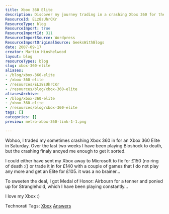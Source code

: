 ```yaml
---
title: Xbox 360 Elite
description: Discover my journey trading in a crashing Xbox 360 for the Elite model. Dive into my gaming experiences with Bioshock and more! Join the fun!
ResourceId: ELz8sUhrCKr
ResourceType: blog
ResourceImport: true
ResourceImportId: 311
ResourceImportSource: Wordpress
ResourceImportOriginalSource: GeeksWithBlogs
date: 2007-09-17
creator: Martin Hinshelwood
layout: blog
resourceTypes: blog
slug: xbox-360-elite
aliases:
- /blog/xbox-360-elite
- /xbox-360-elite
- /resources/ELz8sUhrCKr
- /resources/blog/xbox-360-elite
aliasesArchive:
- /blog/xbox-360-elite
- /xbox-360-elite
- /resources/blog/xbox-360-elite
tags: []
categories: []
preview: metro-xbox-360-link-1-1.png

---
```

Wohoo, I traded my sometimes crashing Xbox 360 in for an Xbox 360 Elite in Saturday. Over the last two weeks I have been playing Bioshock to death, but the crashing finaly anoyed me enough to get it sorted.

I could either have sent my Xbox away to Microsoft to fix for £150 (no ring of death :() or trade it in for £140 with a couple of games that I do not play any more and get an Elite for £105. it was a no brainer...

To sweeten the deal, I got Medal of Honor: Airbourn for a tenner and ponied up for Stranglehold, which I have been playing constantly...

I love my Xbox :)

Technorati Tags: [Xbox](http://technorati.com/tags/Xbox) [Answers](http://technorati.com/tags/Answers)
